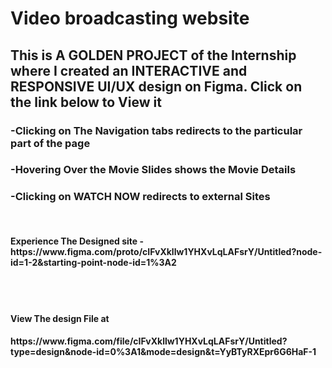 <h1>Video broadcasting website</h1>
<h2>This is A GOLDEN PROJECT of the Internship where I created an INTERACTIVE and RESPONSIVE UI/UX design on Figma. Click on the link below to View it</h2>
<h3>-Clicking on The Navigation tabs redirects to the particular part of the page</h3>
<h3>-Hovering Over the Movie Slides shows the Movie Details</h3>
<h3>-Clicking on WATCH NOW redirects to external Sites</h3>
<br>
<h4>Experience The Designed site - https://www.figma.com/proto/cIFvXkllw1YHXvLqLAFsrY/Untitled?node-id=1-2&starting-point-node-id=1%3A2</h4>
<br>
<br>
<h4>View The design File at</h4>
<h4>https://www.figma.com/file/cIFvXkllw1YHXvLqLAFsrY/Untitled?type=design&node-id=0%3A1&mode=design&t=YyBTyRXEpr6G6HaF-1</h4>
